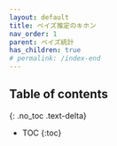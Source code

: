 ```yaml
---
layout: default
title: ベイズ推定のキホン
nav_order: 1
parent: ベイズ統計
has_children: true
# permalink: /index-end
---
```


## Table of contents
{: .no_toc .text-delta}

- TOC
{:toc}
